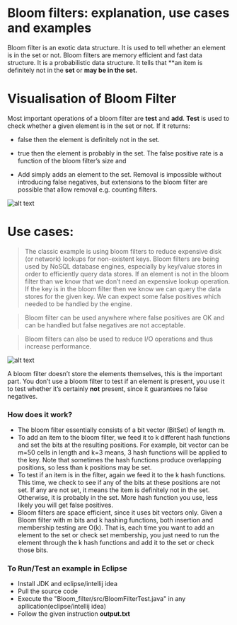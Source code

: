 # Bloom filters: explanation, use cases and examples

Bloom filter is an exotic data structure. It is used to tell whether an element is in the set or not. Bloom filters are memory efficient and fast data structure. It is a probabilistic data structure. It tells that **an item is definitely not in the **set** or **may be in the set.**

# Visualisation of Bloom Filter
Most important operations of a bloom filter are **test** and **add**.
**Test** is used to check whether a given element is in the set or not. If it returns:

-	false then the element is definitely not in the set.
-	true then the element is probably in the set. The false positive rate is a function of the bloom filter’s size and 

-	Add simply adds an element to the set. Removal is impossible without introducing false negatives, but extensions to the bloom filter are possible that allow removal e.g. counting filters.

![alt text](Bloom_filter/images/bloom-filter.png "Description goes here..")


# Use cases:
> The classic example is using bloom filters to reduce expensive disk (or network) lookups for non-existent keys. Bloom filters are being used by NoSQL database engines, especially by key/value stores in order to efficiently query data stores. If an element is not in the bloom filter than we know that we don’t need an expensive lookup operation. If the key is in the bloom filter then we know we can query the data stores for the given key. We can expect some false positives which needed to be handled by the engine.

>  Bloom filter can be used anywhere where false positives are OK and can be handled but false negatives are not acceptable.

> Bloom filters can also be used to reduce I/O operations and thus increase performance.

![alt text](Bloom_filter/images/bloom1.png "Description goes here..")

A bloom filter doesn’t store the elements themselves, this is the important part. You don’t use a bloom filter to test if an element is present, you use it to test whether it’s certainly **not** present, since it guarantees no false negatives.

### How does it work?
-	The bloom filter essentially consists of a bit vector (BitSet) of length m.
-	 To add an item to the bloom filter, we feed it to k different hash functions and set the bits at the resulting positions. For example, bit vector can be m=50 cells in length and k=3 means, 3 hash functions will be applied to the key. Note that sometimes the hash functions produce overlapping positions, so less than k positions may be set.
-	To test if an item is in the filter, again we feed it to the k hash functions. This time, we check to see if any of the bits at these positions are not set. If any are not set, it means the item is definitely not in the set. Otherwise, it is probably in the set. More hash function you use, less likely you will get false positives.
-	Bloom filters are space efficient, since it uses bit vectors only. Given a Bloom filter with m bits and k hashing functions, both insertion and membership testing are O(k). That is, each time you want to add an element to the set or check set membership, you just need to run the element through the k hash functions and add it to the set or check those bits.



### To Run/Test an example in Eclipse
* Install JDK and eclipse/intellij idea
* Pull the source code 
* Execute the "Bloom_filter/src/BloomFilterTest.java" in any apllication(eclipse/intellij idea)
* Follow the given instruction **output.txt**
